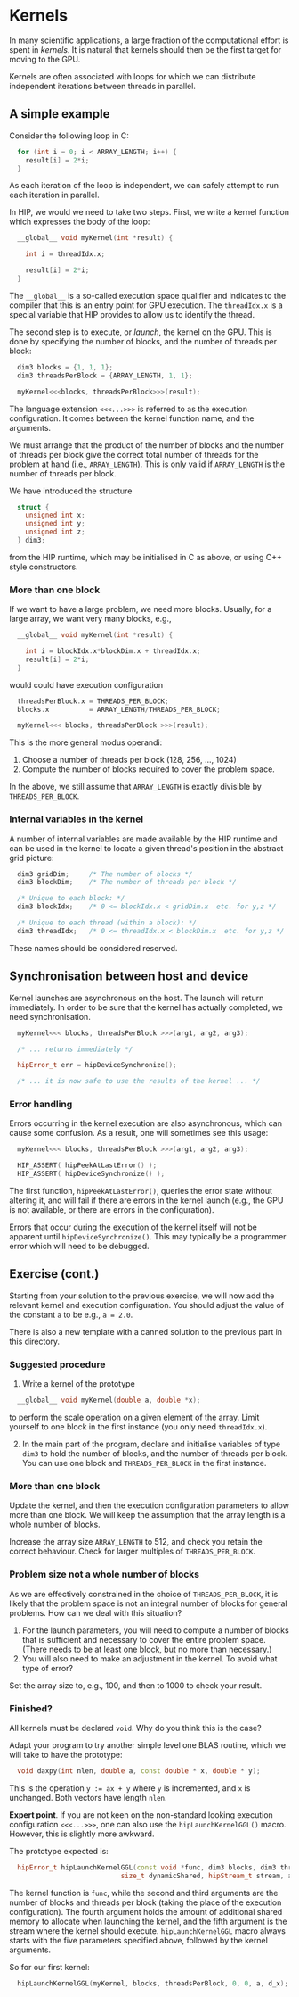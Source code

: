 # Kernels

In many scientific applications, a large fraction of the computational
effort is spent in *kernels*. It is natural that kernels should then be
the first target for moving to the GPU.

Kernels are often associated with loops for which we can distribute
independent iterations between threads in parallel.


## A simple example

Consider the following loop in C:
```cpp
  for (int i = 0; i < ARRAY_LENGTH; i++) {
    result[i] = 2*i;
  }
```
As each iteration of the loop is independent, we can safely
attempt to run each iteration in parallel.

In HIP, we would we need to take two steps. First, we write
a kernel function which expresses the body of the loop:
```cpp
  __global__ void myKernel(int *result) {

    int i = threadIdx.x;

    result[i] = 2*i;
  }
```
The `__global__` is a so-called execution space qualifier and
indicates to the compiler that this is an entry point for
GPU execution. The `threadIdx.x` is a special variable that HIP
provides to allow us to identify the thread.

The second step is to execute, or *launch*, the kernel on the GPU.
This is done by specifying the number of blocks, and the number
of threads per block:
```cpp
  dim3 blocks = {1, 1, 1};
  dim3 threadsPerBlock = {ARRAY_LENGTH, 1, 1};

  myKernel<<<blocks, threadsPerBlock>>>(result);
```
The language extension `<<<...>>>` is referred to as the
execution configuration. It comes between the kernel
function name, and the arguments.

We must arrange that the product of the number of blocks and the
number of threads per block give the correct total number of
threads for the problem at hand (i.e., `ARRAY_LENGTH`). This is
only valid if `ARRAY_LENGTH` is the number of threads per block.

We have introduced the structure
```cpp
  struct {
    unsigned int x;
    unsigned int y;
    unsigned int z;
  } dim3;
```
from the HIP runtime, which may be initialised in C as above, or using
C++ style constructors.


### More than one block

If we want to have a large problem, we need more blocks. Usually, for
a large array, we want very many blocks, e.g.,
```cpp
  __global__ void myKernel(int *result) {

    int i = blockIdx.x*blockDim.x + threadIdx.x;
    result[i] = 2*i;
  }
```
would could have execution configuration
```cpp
  threadsPerBlock.x = THREADS_PER_BLOCK;
  blocks.x          = ARRAY_LENGTH/THREADS_PER_BLOCK;

  myKernel<<< blocks, threadsPerBlock >>>(result);
```

This is the more general modus operandi:
1. Choose a number of threads per block (128, 256, ..., 1024)
2. Compute the number of blocks required to cover the problem space.

In the above, we still assume that `ARRAY_LENGTH` is exactly
divisible by `THREADS_PER_BLOCK`.


### Internal variables in the kernel

A number of internal variables are made available by the HIP
runtime and can be used in the kernel to locate a given
thread's position in the abstract grid picture:
```cpp
  dim3 gridDim;     /* The number of blocks */
  dim3 blockDim;    /* The number of threads per block */

  /* Unique to each block: */
  dim3 blockIdx;    /* 0 <= blockIdx.x < gridDim.x  etc. for y,z */

  /* Unique to each thread (within a block): */
  dim3 threadIdx;   /* 0 <= threadIdx.x < blockDim.x  etc. for y,z */
```
These names should be considered reserved.


## Synchronisation between host and device

Kernel launches are asynchronous on the host. The launch will return
immediately. In order to be sure that the kernel has actually
completed, we need synchronisation.
```cpp
  myKernel<<< blocks, threadsPerBlock >>>(arg1, arg2, arg3);

  /* ... returns immediately */

  hipError_t err = hipDeviceSynchronize();

  /* ... it is now safe to use the results of the kernel ... */
```


### Error handling

Errors occurring in the kernel execution are also asynchronous, which
can cause some confusion. As a result, one will sometimes see this
usage:
```cpp
  myKernel<<< blocks, threadsPerBlock >>>(arg1, arg2, arg3);

  HIP_ASSERT( hipPeekAtLastError() );
  HIP_ASSERT( hipDeviceSynchronize() );
```

The first function, `hipPeekAtLastError()`, queries the error state
without altering it, and will fail if there are errors in the kernel
launch (e.g., the GPU is not available, or there are errors
in the configuration).

Errors that occur during the execution of the kernel itself will not
be apparent until `hipDeviceSynchronize()`. This may typically be
a programmer error which will need to be debugged.


## Exercise (cont.)

Starting from your solution to the previous exercise, we will now
add the relevant kernel and execution configuration. You should
adjust the value of the constant `a` to be e.g., `a = 2.0`.

There is also a new template with a canned solution to the previous
part in this directory.

### Suggested procedure

1. Write a kernel of the prototype
```cpp
  __global__ void myKernel(double a, double *x);
```
to perform the scale operation on a given element of the array.
Limit yourself to one block in the first instance (you only
need `threadIdx.x`).

2. In the main part of the program, declare and initialise
variables of type `dim3` to hold
the number of blocks, and the number of threads per block.
You can use one block and `THREADS_PER_BLOCK` in the first
instance.

### More than one block

Update the kernel, and then the execution configuration parameters
to allow more than one block. We will keep the assumption that
the array length is a whole number of blocks.

Increase the array size `ARRAY_LENGTH` to 512, and check you retain
the correct behaviour. Check for larger multiples of
`THREADS_PER_BLOCK`.

### Problem size not a whole number of blocks

As we are effectively constrained in the choice of `THREADS_PER_BLOCK`,
it is likely that the problem space is not an integral number of
blocks for general problems. How can we deal with this situation?

1. For the launch parameters, you will need to compute a number of blocks
that is sufficient and necessary to cover the entire problem space. (There
needs to be at least one block, but no more than necessary.)
2. You will also need to make an adjustment in the kernel. To avoid what
type of error?

Set the array size to, e.g., 100, and then to 1000 to check your result.


### Finished?

All kernels must be declared `void`. Why do you think this is the case?


Adapt your program to try another simple level one BLAS routine, which
we will take to have the prototype:
```cpp
  void daxpy(int nlen, double a, const double * x, double * y);
```
This is the operation `y := ax + y` where `y` is incremented, and `x` is
unchanged. Both vectors have length `nlen`.


**Expert point**. If you are not keen on the non-standard looking execution
configuration ```<<<...>>>```, one can also use the `hipLaunchKernelGGL()`
macro. However, this is slightly more awkward.

The prototype expected is:
```cpp
  hipError_t hipLaunchKernelGGL(const void *func, dim3 blocks, dim3 threads, 
                            size_t dynamicShared, hipStream_t stream, args...);
```
The kernel function is `func`, while the second and third arguments are the
number of blocks and threads per block (taking the place of the execution
configuration). The fourth argument holds the amount of additional shared memory
to allocate when launching the kernel, and the fifth argument is the stream
where the kernel should execute. `hipLaunchKernelGGL` macro always starts with
the five parameters specified above, followed by the kernel arguments.

So for our first kernel:
```cpp
  hipLaunchKernelGGL(myKernel, blocks, threadsPerBlock, 0, 0, a, d_x); 
```